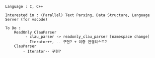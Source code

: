     Language : C, C++
    
    Interested in : (Parallel) Text Parsing, Data Structure, Language Server (for vscode)
    
    To Do :
        ReadOnly ClauParser
             - clau_parser -> readonly_clau_parser [namespace change]
             - Iterator++, -- 구현? + 이중 연결리스트?
        ClauParser 
            - Iterator-- 구현?

       
